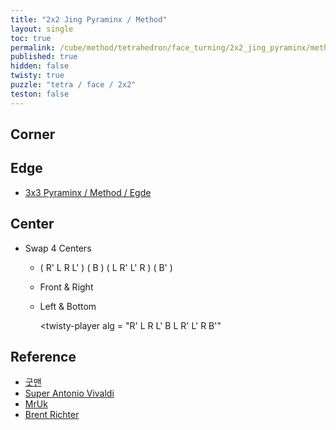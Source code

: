 ```yaml
---
title: "2x2 Jing Pyraminx / Method"
layout: single
toc: true
permalink: /cube/method/tetrahedron/face_turning/2x2_jing_pyraminx/method
published: true
hidden: false
twisty: true
puzzle: "tetra / face / 2x2"
teston: false
---
```

<span
  id     = "cube"
  puzzle = "{{page.puzzle}}"
  teston = "{{page.teston}}"
  experimental-stickering   = "full"
  experimental-setup-alg    = ""
  experimental-setup-anchor = "end" >
</span>

<head>
  <base target="_blank">
</head>



## Corner



## Edge

- [3x3 Pyraminx / Method / Egde](/cube/method/tetrahedron/face_turning/3x3_pyraminx/method#edge)



## Center

- Swap 4 Centers
  - ( R' L R L' ) ( B ) ( L R' L' R ) ( B' )
  - Front & Right
  - Left & Bottom

    <twisty-player
      alg = "R' L R L' B L R' L' R B'"
    ></twisty-player>



## Reference

- [굿맨](https://youtu.be/Zw-J5DfFHzU)
- [Super Antonio Vivaldi](https://youtu.be/0T8Iw6aI2gA)
- [MrUk](https://youtu.be/nRYoJAy1c_8)
- [Brent Richter](https://youtu.be/i4hDtwfb6iw)